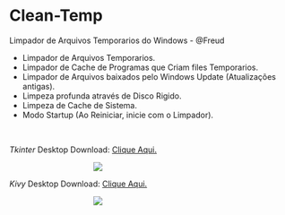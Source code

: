 # Clean-Temp

Limpador de Arquivos Temporarios do Windows - @Freud
<ul>
  <li>Limpador de Arquivos Temporarios.</li>
  <li>Limpador de Cache de Programas que Criam files Temporarios.</li>
  <li>Limpador de Arquivos baixados pelo Windows Update (Atualizações antigas).</li>
  <li>Limpeza profunda através de Disco Rigido.</li>
  <li>Limpeza de Cache de Sistema.</li>
  <li>Modo Startup (Ao Reiniciar, inicie com o Limpador).</li>
</ul>
<br/>
<p><i>Tkinter</i> Desktop Download: <a href="https://mega.nz/#!rMtGkQ6A!bs5cMjmpW6DShC18WBkWfV9ThyBEHZJ3KcvktCsSybg" target="_blank">Clique Aqui.</a></p>
<IMG style="margin-left: 150px" src="https://i.imgur.com/eQfVRWS.png"/>
<p><i>Kivy</i> Desktop Download: <a href="" target="_blank">Clique Aqui.</a></p>
<IMG style="margin-left: 150px" src="https://i.imgur.com/lU4tS4O.png"/>
